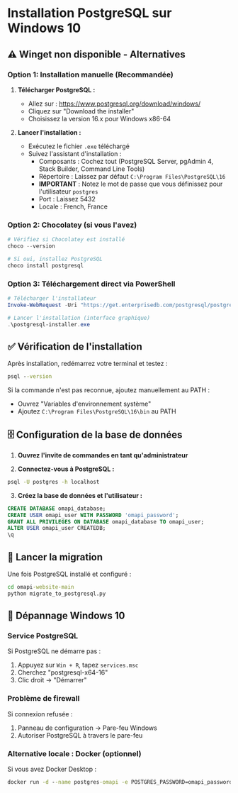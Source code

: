 # Installation PostgreSQL sur Windows 10

## ⚠️ Winget non disponible - Alternatives

### Option 1: Installation manuelle (Recommandée)

1. **Télécharger PostgreSQL :**
   - Allez sur : https://www.postgresql.org/download/windows/
   - Cliquez sur "Download the installer"
   - Choisissez la version 16.x pour Windows x86-64

2. **Lancer l'installation :**
   - Exécutez le fichier `.exe` téléchargé
   - Suivez l'assistant d'installation :
     - Composants : Cochez tout (PostgreSQL Server, pgAdmin 4, Stack Builder, Command Line Tools)
     - Répertoire : Laissez par défaut `C:\Program Files\PostgreSQL\16`
     - **IMPORTANT** : Notez le mot de passe que vous définissez pour l'utilisateur `postgres`
     - Port : Laissez 5432
     - Locale : French, France

### Option 2: Chocolatey (si vous l'avez)

```powershell
# Vérifiez si Chocolatey est installé
choco --version

# Si oui, installez PostgreSQL
choco install postgresql
```

### Option 3: Téléchargement direct via PowerShell

```powershell
# Télécharger l'installateur
Invoke-WebRequest -Uri "https://get.enterprisedb.com/postgresql/postgresql-16.6-1-windows-x64.exe" -OutFile "postgresql-installer.exe"

# Lancer l'installation (interface graphique)
.\postgresql-installer.exe
```

## ✅ Vérification de l'installation

Après installation, redémarrez votre terminal et testez :

```cmd
psql --version
```

Si la commande n'est pas reconnue, ajoutez manuellement au PATH :
- Ouvrez "Variables d'environnement système"
- Ajoutez `C:\Program Files\PostgreSQL\16\bin` au PATH

## 🗄️ Configuration de la base de données

1. **Ouvrez l'invite de commandes en tant qu'administrateur**

2. **Connectez-vous à PostgreSQL :**
```cmd
psql -U postgres -h localhost
```

3. **Créez la base de données et l'utilisateur :**
```sql
CREATE DATABASE omapi_database;
CREATE USER omapi_user WITH PASSWORD 'omapi_password';
GRANT ALL PRIVILEGES ON DATABASE omapi_database TO omapi_user;
ALTER USER omapi_user CREATEDB;
\q
```

## 🚀 Lancer la migration

Une fois PostgreSQL installé et configuré :

```cmd
cd omapi-website-main
python migrate_to_postgresql.py
```

## 🔧 Dépannage Windows 10

### Service PostgreSQL
Si PostgreSQL ne démarre pas :
1. Appuyez sur `Win + R`, tapez `services.msc`
2. Cherchez "postgresql-x64-16"
3. Clic droit → "Démarrer"

### Problème de firewall
Si connexion refusée :
1. Panneau de configuration → Pare-feu Windows
2. Autoriser PostgreSQL à travers le pare-feu

### Alternative locale : Docker (optionnel)
Si vous avez Docker Desktop :
```cmd
docker run -d --name postgres-omapi -e POSTGRES_PASSWORD=omapi_password -e POSTGRES_USER=omapi_user -e POSTGRES_DB=omapi_database -p 5432:5432 postgres:16